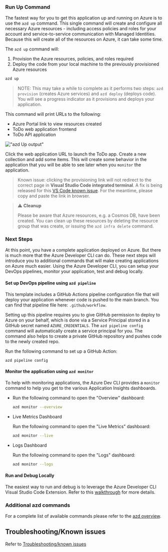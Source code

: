 ### Run Up Command

The fastest way for you to get this application up and running on Azure is to use the `azd up` command. This single command will create and configure all necessary Azure resources - including access policies and roles for your account and service-to-service communication with Managed Identities. Because this will create all of the resources on Azure, it can take some time. 

The `azd up` command will:

1. Provision the Azure resources, policies, and roles required
1. Deploy the code from your local machine to the previously provisioned Azure resources

```bash
azd up
```

> NOTE: This may take a while to complete as it performs two steps: `azd provision` (creates Azure services) and `azd deploy` (deploys code). You will see a progress indicator as it provisions and deploys your application.

This command will print URLs to the following:

- Azure Portal link to view resources created
- ToDo web application frontend
- ToDo API application

!["azd Up output"](assets/azdevupurls.png)

Click the web application URL to launch the ToDo app. Create a new collection and add some items. This will create some behavior in the application that you will be able to see later when you `monitor` the application.

> Known issue: clicking the provisioning link will not redirect to the correct page in **Visual Studio Code integrated terminal**. A fix is being released for this [VS Code known issue](https://github.com/microsoft/vscode/issues/144898#issuecomment-1079496948). For the meantime, please copy and paste the link in browser.

> :warning: **Cleanup**
>
> Please be aware that Azure resources, e.g. a Cosmos DB, have been created. You can clean up these resources by deleting the resource group that was create, or issuing the `azd infra delete` command.

### Next Steps

At this point, you have a complete application deployed on Azure. But there is much more that the Azure Developer CLI can do. These next steps will introduce you to additional commands that will make creating applications on Azure much easier. Using the Azure Developer CLI, you can setup your DevOps pipelines, monitor your application, test and debug locally.

#### Set up DevOps pipeline using `azd pipeline`

This template includes a GitHub Actions pipeline configuration file that will deploy your application whenever code is pushed to the main branch. You can find that pipeline file here: `.github/workflow`.

Setting up this pipeline requires you to give GitHub permission to deploy to Azure on your behalf, which is done via a Service Principal stored in a GitHub secret named `AZURE_CREDENTIALS`. The `azd pipeline config` command will automatically create a service principal for you. The command also helps to create a private GitHub repository and pushes code to the newly created repo.  

Run the following command to set up a GitHub Action:

```
azd pipeline config
```

#### Monitor the application using `azd monitor`

To help with monitoring applications, the Azure Dev CLI provides a `monitor` command to help you get to the various Application Insights dashboards.

- Run the following command to open the "Overview" dashboard:

  ```bash
  azd monitor --overview
  ```

- Live Metrics Dashboard

  Run the following command to open the "Live Metrics" dashboard:

  ```bash
  azd monitor --live
  ```

- Logs Dashboard

  Run the following command to open the "Logs" dashboard:

  ```bash
  azd monitor --logs
  ```

#### Run and Debug Locally

The easiest way to run and debug is to leverage the Azure Developer CLI Visual Studio Code Extension. Refer to this [walkthrough](how-to-use-vscode-extension-to-debug-locally.md) for more details.  

### Additional azd commands

For a complete list of available commands please refer to the [azd overview](azure-dev-cli-ref.md).

## Troubleshooting/Known issues

Refer to [Troubleshooting/known issues](azure-dev-cli-known-issues.md) 
